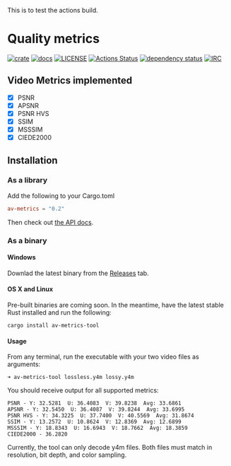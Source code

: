 This is to test the actions build.

# Quality metrics

[![crate](https://img.shields.io/crates/v/av-metrics.svg)](https://crates.io/crates/av-metrics)
[![docs](https://docs.rs/av-metrics/badge.svg)](https://docs.rs/av-metrics/)
[![LICENSE](https://img.shields.io/badge/license-MIT-blue.svg)](LICENSE)
[![Actions Status](https://github.com/rust-av/av-metrics/workflows/ci/badge.svg)](https://github.com/rust-av/av-metrics/actions)
[![dependency status](https://deps.rs/repo/github/rust-av/av-metrics/status.svg)](https://deps.rs/repo/github/rust-av/av-metrics)
[![IRC](https://img.shields.io/badge/irc-%23rust--av-blue.svg)](http://webchat.freenode.net?channels=%23rust-av&uio=d4)

## Video Metrics implemented

 - [X] PSNR
 - [X] APSNR
 - [X] PSNR HVS
 - [X] SSIM
 - [X] MSSSIM
 - [X] CIEDE2000

## Installation

### As a library

Add the following to your Cargo.toml
```toml
av-metrics = "0.2"
```

Then check out [the API docs](https://docs.rs/av-metrics/).

### As a binary

#### Windows

Downlad the latest binary from the [Releases](https://github.com/rust-av/av-metrics/releases) tab.

#### OS X and Linux

Pre-built binaries are coming soon. In the meantime, have the latest stable Rust
installed and run the following:

```
cargo install av-metrics-tool
```

#### Usage

From any terminal, run the executable with your two video files as arguments:

```
➜ av-metrics-tool lossless.y4m lossy.y4m
```

You should receive output for all supported metrics:

```
PSNR - Y: 32.5281  U: 36.4083  V: 39.8238  Avg: 33.6861
APSNR - Y: 32.5450  U: 36.4087  V: 39.8244  Avg: 33.6995
PSNR HVS - Y: 34.3225  U: 37.7400  V: 40.5569  Avg: 31.8674
SSIM - Y: 13.2572  U: 10.8624  V: 12.8369  Avg: 12.6899
MSSSIM - Y: 18.8343  U: 16.6943  V: 18.7662  Avg: 18.3859
CIEDE2000 - 36.2820
```

Currently, the tool can only decode y4m files. Both files must match in resolution, bit depth, and color sampling.
